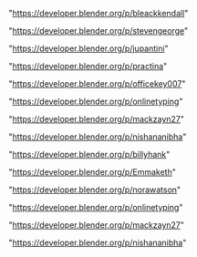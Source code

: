 "https://developer.blender.org/p/bleackkendall"

"https://developer.blender.org/p/stevengeorge"

"https://developer.blender.org/p/jupantini"

"https://developer.blender.org/p/practina"

"https://developer.blender.org/p/officekey007"

"https://developer.blender.org/p/onlinetyping"

"https://developer.blender.org/p/mackzayn27"

"https://developer.blender.org/p/nishananibha"

 
"https://developer.blender.org/p/billyhank"


"https://developer.blender.org/p/Emmaketh"


"https://developer.blender.org/p/norawatson"


"https://developer.blender.org/p/onlinetyping"


"https://developer.blender.org/p/mackzayn27"


"https://developer.blender.org/p/nishananibha"


 
